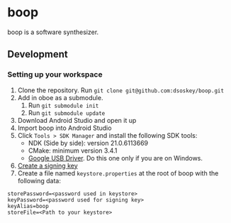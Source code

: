 # boop

boop is a software synthesizer.

## Development

### Setting up your workspace

1. Clone the repository. Run `git clone git@github.com:dsoskey/boop.git`
1. Add in oboe as a submodule.
   1. Run `git submodule init`
   1. Run `git submodule update`
1. Download Android Studio and open it up
1. Import boop into Android Studio
1. Click `Tools > SDK Manager` and install the following SDK tools:
    - NDK (Side by side): version 21.0.6113669
    - CMake: minimum version 3.4.1
    - [Google USB Driver](https://developer.android.com/studio/run/win-usb). Do this one only if you are on Windows.
1. [Create a signing key](https://developer.android.com/studio/publish/app-signing#generate-key)
1. Create a file named `keystore.properties` at the root of boop with the following data:
```
storePassword=<password used in keystore>
keyPassword=<password used for signing key>
keyAlias=boop
storeFile=<Path to your keystore>
```
